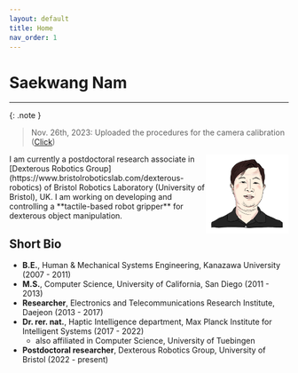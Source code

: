```yaml
---
layout: default
title: Home
nav_order: 1
---
```


# Saekwang Nam
----

{: .note }
> Nov. 26th, 2023: Uploaded the procedures for the camera calibration (<a href="./docs/robotics/misc/2023-11-25-Camera_calibration.html">Click</a>)

<img align="right" src="/assets/images/Saekwang_Nam_magnified.png" alt="Saekwang Nam" style="width:150px;"/>
I am currently a postdoctoral research associate in [Dexterous Robotics Group](https://www.bristolroboticslab.com/dexterous-robotics) of Bristol Robotics Laboratory (University of Bristol), UK. I am working on developing and controlling a **tactile-based robot gripper** for dexterous object manipulation.


<!-- ![Saekwang_Nam_magnified.png](./assets/images/Saekwang_Nam_magnified.png) -->

## Short Bio

- **B.E.**, Human & Mechanical Systems Engineering, Kanazawa University  (2007 - 2011)
- **M.S.**, Computer Science, University of California, San Diego (2011 - 2013)
- **Researcher**, Electronics and Telecommunications Research Institute, Daejeon (2013 - 2017)
- **Dr. rer. nat.**, Haptic Intelligence department, Max Planck Institute for Intelligent Systems (2017 - 2022)
    - also affiliated in Computer Science, University of Tuebingen
- **Postdoctoral researcher**, Dexterous Robotics Group, University of Bristol (2022 - present)